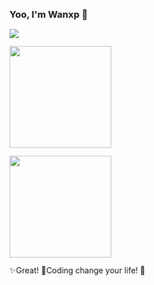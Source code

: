 ### Yoo, I'm Wanxp 👋
<p align="left">
  <a href="https://skillicons.dev">
    <img src="https://skillicons.dev/icons?i=java,md,ts,mysql,python,rust,vim,bash,kafka,docker,maven,github,idea,obsidian,arch,linux&theme=light&perline=7" />
  </a>
</p>
<!-- [![GitHub](https://img.shields.io/badge/dynamic/json?logo=github&label=GitHub&labelColor=495867&color=495867&query=%24.data.totalSubs&url=https%3A%2F%2Fapi.spencerwoo.com%2Fsubstats%2F%3Fsource%3Dgithub%26queryKey%3Dhayschan&style=flat-square)](https://github.com/Wanxp)
[![RSS](https://img.shields.io/badge/dynamic/json?logo=rss&logoColor=black&label=RSS&labelColor=95B8D1&color=95B8D1&query=%24.data.totalSubs&url=https%3A%2F%2Fapi.spencerwoo.com%2Fsubstats%2F%3Fsource%3Dfeedly%257Cinoreader%257CfeedsPub%26queryKey%3Dhttps://haysc.tech/feed.xml&style=flat-square)](https://haysc.tech/) -->
<p align="left" height="200em">
    <a href="https://blog.wanxuping.com">
    <img height="180em" src="https://github-readme-stats.vercel.app/api/wakatime?username=wanxp&api_domain=wakapi.wanxuping.com&custom_title=Season%20Coding%20Time&layout=compact&langs_count=10&display_format=time&card_width=300&theme=light" />
  </a>
</p>
<p align="left" height="200em">
    <a href="https://blog.wanxuping.com">
    <img height="180em" src="https://github-readme-stats.vercel.app/api?username=Wanxp&show_icons=true&theme=light" />
    </a>
</p>

<!--
[![我的 GitHub 数据](https://github-readme-stats.vercel.app/api?username=Wanxp&show_icons=true&theme=dark)](https://github.com/Wanxp)   
[![](https://github-readme-stats.vercel.app/api/wakatime?username=wanxp&api_domain=wakapi.wanxuping.com&bg_color=2D3748&title_color=2F855A&icon_color=2F855A&text_color=ffffff&custom_title=Wakapi%20Week%20Stats&layout=compact&langs_count=10)](https://blog.wanxuping.com)  -->


✨Great! 🌊Coding change your life! 🌊

<!-- 🍻 Junior at 🇨🇳 [PKU](https://www.pku.edu.cn), _BSc in Computer Science_
- ⚡ C++ / Python.
- 🖋 Writer at [sspai](https://sspai.com/u/aw0luepf/posts)
- ✍️ [Blogger](https://haysc.tech)
- 🏃 Sailing / Kayak / Scuba Diving / Windsurfing / Table Tennis / Cycling
- 🥋 Boxing / Tai Chi
- ♟ Chinese Chess / Chess 

<h6>* These nice badges are generated by <a href="https://shields.io/">Shields.io</a> and <a href="https://github.com/spencerwooo/Substats">Substats</a>.</h6>-->
